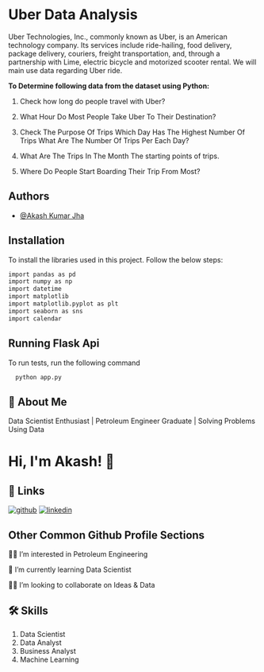 
# **Uber Data Analysis**

Uber Technologies, Inc., commonly known as Uber, is an American technology company. Its services include ride-hailing, food delivery, package delivery, couriers, freight transportation, and, through a partnership with Lime, electric bicycle and motorized scooter rental.
We will main use data regarding Uber ride.

**To Determine following data from the dataset using Python:**

1.  Check how long do people travel with Uber?

2. What Hour Do Most People Take Uber To Their Destination?

3. Check The Purpose Of Trips Which Day Has The Highest Number Of Trips What Are The Number Of Trips Per Each Day?

4. What Are The Trips In The Month The starting points of trips.

5. Where Do People Start Boarding Their Trip From Most?
## Authors

- [@Akash Kumar Jha](https://github.com/Akash1070)


## Installation

To install the libraries used in this project. Follow the 
below steps:

```bash
import pandas as pd
import numpy as np
import datetime
import matplotlib
import matplotlib.pyplot as plt
import seaborn as sns
import calendar
```
    
## Running Flask Api

To run tests, run the following command

```bash
  python app.py
```


## 🚀 About Me

Data Scientist Enthusiast | Petroleum Engineer Graduate | Solving Problems Using Data 


# Hi, I'm Akash! 👋


## 🔗 Links
[![github](https://img.shields.io/badge/github-000?style=for-the-badge&logo=ko-fi&logoColor=white)](https://github.com/Akash1070)
[![linkedin](https://img.shields.io/badge/linkedin-0A66C2?style=for-the-badge&logo=linkedin&logoColor=white)](https://www.linkedin.com/in/akashkumar107/)
## Other Common Github Profile Sections
👩‍💻 I’m interested in Petroleum Engineering

🧠 I’m currently learning Data Scientist

👯‍♀️ I’m looking to collaborate on Ideas & Data




## 🛠 Skills
1. Data Scientist
2. Data Analyst
3. Business Analyst
4. Machine Learning 

